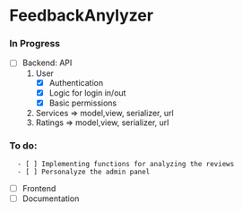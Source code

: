 # FeedbackAnylyzer

### In Progress
- [ ] Backend:
API
  1. User
      - [x] Authentication
      - [x] Logic for login in/out
      - [x] Basic permissions
  2.  Services => model,view, serializer, url
  3.  Ratings  => model,view, serializer, url
  
### To do:

      - [ ] Implementing functions for analyzing the reviews
      - [ ] Personalyze the admin panel
- [ ] Frontend
- [ ] Documentation
